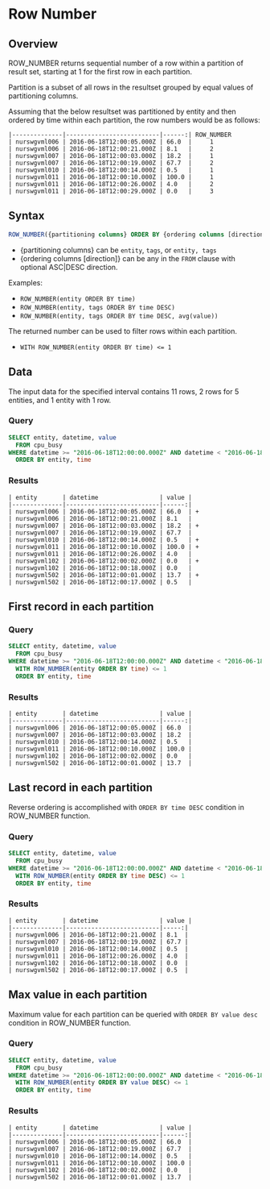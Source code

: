 # Row Number

## Overview

ROW_NUMBER returns sequential number of a row within a partition of result set, starting at 1 for the first row in each partition.

Partition is a subset of all rows in the resultset grouped by equal values of partitioning columns.

Assuming that the below resultset was partitioned by entity and then ordered by time within each partition, the row numbers would be as follows: 

```ls
|--------------|--------------------------|------:| ROW_NUMBER
| nurswgvml006 | 2016-06-18T12:00:05.000Z | 66.0  |     1
| nurswgvml006 | 2016-06-18T12:00:21.000Z | 8.1   |     2
| nurswgvml007 | 2016-06-18T12:00:03.000Z | 18.2  |     1
| nurswgvml007 | 2016-06-18T12:00:19.000Z | 67.7  |     2
| nurswgvml010 | 2016-06-18T12:00:14.000Z | 0.5   |     1
| nurswgvml011 | 2016-06-18T12:00:10.000Z | 100.0 |     1
| nurswgvml011 | 2016-06-18T12:00:26.000Z | 4.0   |     2
| nurswgvml011 | 2016-06-18T12:00:29.000Z | 0.0   |     3
```

## Syntax

```sql
ROW_NUMBER({partitioning columns} ORDER BY {ordering columns [direction]})
```

* {partitioning columns} can be `entity`, `tags`, or `entity, tags`
* {ordering columns [direction]} can be any in the `FROM` clause with optional ASC|DESC direction.

Examples:

* `ROW_NUMBER(entity ORDER BY time)`
* `ROW_NUMBER(entity, tags ORDER BY time DESC)`
* `ROW_NUMBER(entity, tags ORDER BY time DESC, avg(value))`
 
 The returned number can be used to filter rows within each partition.
 
 * `WITH ROW_NUMBER(entity ORDER BY time) <= 1`

## Data

The input data for the specified interval contains 11 rows, 2 rows for 5 entities, and 1 entity with 1 row.

### Query

```sql
SELECT entity, datetime, value
  FROM cpu_busy
WHERE datetime >= "2016-06-18T12:00:00.000Z" AND datetime < "2016-06-18T12:00:30.000Z"
  ORDER BY entity, time
```

### Results

```ls
| entity       | datetime                 | value | 
|--------------|--------------------------|------:| 
| nurswgvml006 | 2016-06-18T12:00:05.000Z | 66.0  | +
| nurswgvml006 | 2016-06-18T12:00:21.000Z | 8.1   | 
| nurswgvml007 | 2016-06-18T12:00:03.000Z | 18.2  | +
| nurswgvml007 | 2016-06-18T12:00:19.000Z | 67.7  | 
| nurswgvml010 | 2016-06-18T12:00:14.000Z | 0.5   | +
| nurswgvml011 | 2016-06-18T12:00:10.000Z | 100.0 | +
| nurswgvml011 | 2016-06-18T12:00:26.000Z | 4.0   | 
| nurswgvml102 | 2016-06-18T12:00:02.000Z | 0.0   | +
| nurswgvml102 | 2016-06-18T12:00:18.000Z | 0.0   | 
| nurswgvml502 | 2016-06-18T12:00:01.000Z | 13.7  | +
| nurswgvml502 | 2016-06-18T12:00:17.000Z | 0.5   | 
```

## First record in each partition

### Query

```sql
SELECT entity, datetime, value
  FROM cpu_busy
WHERE datetime >= "2016-06-18T12:00:00.000Z" AND datetime < "2016-06-18T12:00:30.000Z"
  WITH ROW_NUMBER(entity ORDER BY time) <= 1
  ORDER BY entity, time
```

### Results

```ls
| entity       | datetime                 | value | 
|--------------|--------------------------|------:| 
| nurswgvml006 | 2016-06-18T12:00:05.000Z | 66.0  | 
| nurswgvml007 | 2016-06-18T12:00:03.000Z | 18.2  | 
| nurswgvml010 | 2016-06-18T12:00:14.000Z | 0.5   | 
| nurswgvml011 | 2016-06-18T12:00:10.000Z | 100.0 | 
| nurswgvml102 | 2016-06-18T12:00:02.000Z | 0.0   | 
| nurswgvml502 | 2016-06-18T12:00:01.000Z | 13.7  | 
```

## Last record in each partition

Reverse ordering is accomplished with `ORDER BY time DESC` condition in ROW_NUMBER function.

### Query

```sql
SELECT entity, datetime, value
  FROM cpu_busy
WHERE datetime >= "2016-06-18T12:00:00.000Z" AND datetime < "2016-06-18T12:00:30.000Z"
  WITH ROW_NUMBER(entity ORDER BY time DESC) <= 1
  ORDER BY entity, time
```

### Results

```ls
| entity       | datetime                 | value | 
|--------------|--------------------------|-----:| 
| nurswgvml006 | 2016-06-18T12:00:21.000Z | 8.1  | 
| nurswgvml007 | 2016-06-18T12:00:19.000Z | 67.7 | 
| nurswgvml010 | 2016-06-18T12:00:14.000Z | 0.5  | 
| nurswgvml011 | 2016-06-18T12:00:26.000Z | 4.0  | 
| nurswgvml102 | 2016-06-18T12:00:18.000Z | 0.0  | 
| nurswgvml502 | 2016-06-18T12:00:17.000Z | 0.5  | 
```

## Max value in each partition

Maximum value for each partition can be queried with `ORDER BY value desc` condition in ROW_NUMBER function.

### Query

```sql
SELECT entity, datetime, value
  FROM cpu_busy
WHERE datetime >= "2016-06-18T12:00:00.000Z" AND datetime < "2016-06-18T12:00:30.000Z"
  WITH ROW_NUMBER(entity ORDER BY value DESC) <= 1
  ORDER BY entity, time
```

### Results

```ls
| entity       | datetime                 | value | 
|--------------|--------------------------|------:| 
| nurswgvml006 | 2016-06-18T12:00:05.000Z | 66.0  | 
| nurswgvml007 | 2016-06-18T12:00:19.000Z | 67.7  | 
| nurswgvml010 | 2016-06-18T12:00:14.000Z | 0.5   | 
| nurswgvml011 | 2016-06-18T12:00:10.000Z | 100.0 | 
| nurswgvml102 | 2016-06-18T12:00:02.000Z | 0.0   | 
| nurswgvml502 | 2016-06-18T12:00:01.000Z | 13.7  | 
```









